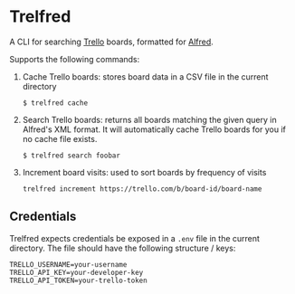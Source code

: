 # Trelfred

A CLI for searching [Trello] boards, formatted for [Alfred].

[Trello]: https://trello.com
[Alfred]: https://www.alfredapp.com/

Supports the following commands:

1. Cache Trello boards: stores board data in a CSV file in the current directory

   ```
   $ trelfred cache
   ```

1. Search Trello boards: returns all boards matching the given query in
   Alfred's XML format. It will automatically cache Trello boards for you if no
   cache file exists.

   ```
   $ trelfred search foobar
   ```

1. Increment board visits: used to sort boards by frequency of visits

   ```
   trelfred increment https://trello.com/b/board-id/board-name
   ```

## Credentials

Trelfred expects credentials be exposed in a `.env` file in the current
directory. The file should have the following structure / keys:

```
TRELLO_USERNAME=your-username
TRELLO_API_KEY=your-developer-key
TRELLO_API_TOKEN=your-trello-token
```
